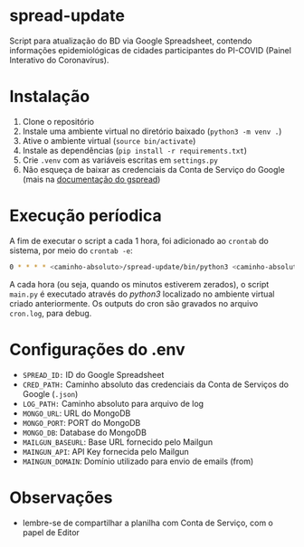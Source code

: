 # spread-update

Script para atualização do BD via Google Spreadsheet, contendo informações epidemiológicas de cidades participantes do PI-COVID (Painel Interativo do Coronavírus).


# Instalação
1. Clone o repositório
1. Instale uma ambiente virtual no diretório baixado (`python3 -m venv .`)
1. Ative o ambiente virtual (`source bin/activate`)
1. Instale as dependências (`pip install -r requirements.txt`)
1. Crie `.venv` com as variáveis escritas em `settings.py`
1. Não esqueça de baixar as credenciais da Conta de Serviço do Google (mais na [documentação do gspread](https://gspread.readthedocs.io/en/latest/oauth2.html#for-bots-using-service-account))

# Execução períodica
A fim de executar o script a cada 1 hora, foi adicionado ao `crontab` do sistema, por meio do `crontab -e`:

```sh
0 * * * * <caminho-absoluto>/spread-update/bin/python3 <caminho-absoluto>/spread-update/main.py >> <caminho-absoluto>/spread-update/cron.log 2>&1
```

A cada hora (ou seja, quando os minutos estiverem zerados), o script `main.py` é executado através do _python3_ localizado no ambiente virtual criado anteriormente. Os outputs do cron são gravados no arquivo `cron.log`, para debug.


# Configurações do .env
- `SPREAD_ID:` ID do Google Spreadsheet
- `CRED_PATH:` Caminho absoluto das credenciais da Conta de Serviços do Google (`.json`)
- `LOG_PATH:` Caminho absoluto para arquivo de log
- `MONGO_URL`: URL do MongoDB
- `MONGO_PORT`: PORT do MongoDB
- `MONGO_DB`: Database do MongoDB
- `MAILGUN_BASEURL`: Base URL fornecido pelo Mailgun
- `MAINGUN_API`: API Key fornecida pelo Mailgun
- `MAINGUN_DOMAIN`: Domínio utilizado para envio de emails (from)


# Observações
- lembre-se de compartilhar a planilha com Conta de Serviço, com o papel de Editor
